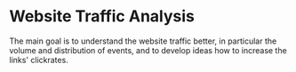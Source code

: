 # Website Traffic Analysis
The main goal is to understand the website traffic better, in particular the volume and distribution of events, and to develop ideas how to increase the links' clickrates.
